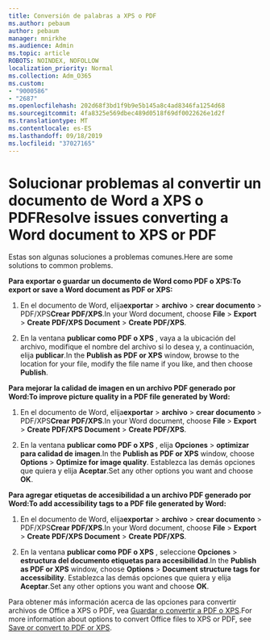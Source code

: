 ```yaml
---
title: Conversión de palabras a XPS o PDF
ms.author: pebaum
author: pebaum
manager: mnirkhe
ms.audience: Admin
ms.topic: article
ROBOTS: NOINDEX, NOFOLLOW
localization_priority: Normal
ms.collection: Adm_O365
ms.custom:
- "9000586"
- "2687"
ms.openlocfilehash: 202d68f3bd1f9b9e5b145a8c4ad8346fa1254d68
ms.sourcegitcommit: 4fa8325e569dbec489d0518f69df0022626e1d2f
ms.translationtype: MT
ms.contentlocale: es-ES
ms.lasthandoff: 09/18/2019
ms.locfileid: "37027165"
---
```

# <a name="resolve-issues-converting-a-word-document-to-xps-or-pdf"></a><span data-ttu-id="598bd-102">Solucionar problemas al convertir un documento de Word a XPS o PDF</span><span class="sxs-lookup"><span data-stu-id="598bd-102">Resolve issues converting a Word document to XPS or PDF</span></span>

<span data-ttu-id="598bd-103">Estas son algunas soluciones a problemas comunes.</span><span class="sxs-lookup"><span data-stu-id="598bd-103">Here are some solutions to common problems.</span></span> 

<span data-ttu-id="598bd-104">**Para exportar o guardar un documento de Word como PDF o XPS:**</span><span class="sxs-lookup"><span data-stu-id="598bd-104">**To export or save a Word document as PDF or XPS:**</span></span>

1. <span data-ttu-id="598bd-105">En el documento de Word, elija**exportar** >  **archivo** > **crear documento** > PDF/XPS**Crear PDF/XPS**.</span><span class="sxs-lookup"><span data-stu-id="598bd-105">In your Word document, choose  **File** > **Export** > **Create PDF/XPS Document** > **Create PDF/XPS**.</span></span>

2. <span data-ttu-id="598bd-106">En la ventana **publicar como PDF o XPS** , vaya a la ubicación del archivo, modifique el nombre del archivo si lo desea y, a continuación, elija **publicar**.</span><span class="sxs-lookup"><span data-stu-id="598bd-106">In the **Publish as PDF or XPS** window, browse to the location for your file, modify the file name if you like, and then choose **Publish**.</span></span>

<span data-ttu-id="598bd-107">**Para mejorar la calidad de imagen en un archivo PDF generado por Word:**</span><span class="sxs-lookup"><span data-stu-id="598bd-107">**To improve picture quality in a PDF file generated by Word:**</span></span>

1. <span data-ttu-id="598bd-108">En el documento de Word, elija**exportar** >  **archivo** > **crear documento** > PDF/XPS**Crear PDF/XPS**.</span><span class="sxs-lookup"><span data-stu-id="598bd-108">In your Word document, choose  **File** > **Export** > **Create PDF/XPS Document** > **Create PDF/XPS**.</span></span>

2. <span data-ttu-id="598bd-109">En la ventana **publicar como PDF o XPS** , elija **Opciones** > **optimizar para calidad de imagen**.</span><span class="sxs-lookup"><span data-stu-id="598bd-109">In the **Publish as PDF or XPS** window, choose **Options** > **Optimize for image quality**.</span></span> <span data-ttu-id="598bd-110">Establezca las demás opciones que quiera y elija **Aceptar**.</span><span class="sxs-lookup"><span data-stu-id="598bd-110">Set any other options you want and choose **OK**.</span></span> 

<span data-ttu-id="598bd-111">**Para agregar etiquetas de accesibilidad a un archivo PDF generado por Word:**</span><span class="sxs-lookup"><span data-stu-id="598bd-111">**To add accessibility tags to a PDF file generated by Word:**</span></span>
 
1. <span data-ttu-id="598bd-112">En el documento de Word, elija**exportar** >  **archivo** > **crear documento** > PDF/XPS**Crear PDF/XPS**.</span><span class="sxs-lookup"><span data-stu-id="598bd-112">In your Word document, choose  **File** > **Export** > **Create PDF/XPS Document** > **Create PDF/XPS**.</span></span>

2. <span data-ttu-id="598bd-113">En la ventana **publicar como PDF o XPS** , seleccione **Opciones** > **estructura del documento etiquetas para accesibilidad**.</span><span class="sxs-lookup"><span data-stu-id="598bd-113">In the **Publish as PDF or XPS** window, choose **Options** > **Document structure tags for accessibility**.</span></span> <span data-ttu-id="598bd-114">Establezca las demás opciones que quiera y elija **Aceptar**.</span><span class="sxs-lookup"><span data-stu-id="598bd-114">Set any other options you want and choose **OK**.</span></span>

<span data-ttu-id="598bd-115">Para obtener más información acerca de las opciones para convertir archivos de Office a XPS o PDF, vea [Guardar o convertir a PDF o XPS](https://support.office.com/article/d85416c5-7d77-4fd6-a216-6f4bf7c7c110).</span><span class="sxs-lookup"><span data-stu-id="598bd-115">For more information about options to convert Office files to XPS or PDF, see [Save or convert to PDF or XPS](https://support.office.com/article/d85416c5-7d77-4fd6-a216-6f4bf7c7c110).</span></span>